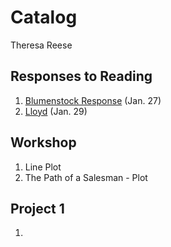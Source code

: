 # Catalog

Theresa Reese

## Responses to Reading
 1. [Blumenstock Response](https://github.com/theresareese/workshop/blob/master/blumenstock.md) (Jan. 27)
 2. [Lloyd](https://github.com/theresareese/workshop/blob/master/lloyd.md) (Jan. 29)

## Workshop

1. Line Plot
2. The Path of a Salesman - Plot

## Project 1

1.
